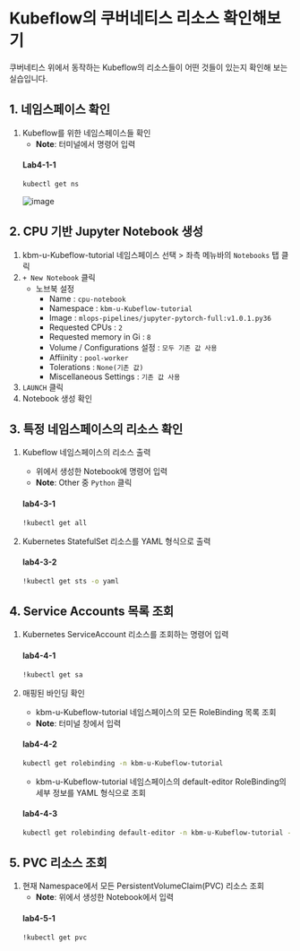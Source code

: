 # Kubeflow의 쿠버네티스 리소스 확인해보기
쿠버네티스 위에서 동작하는 Kubeflow의 리소스들이 어떤 것들이 있는지 확인해 보는 실습입니다.

## 1. 네임스페이스 확인 

1. Kubeflow를 위한 네임스페이스들 확인
   - **Note**: 터미널에서 명령어 입력
   #### **Lab4-1-1**
   ```bash
   kubectl get ns
   ```
   ![image](https://github.com/KOlizer/tutorial/assets/127844467/c8476ac8-462d-4379-9d06-fa315811398a)


## 2. CPU 기반 Jupyter Notebook 생성

1. kbm-u-Kubeflow-tutorial 네임스페이스 선택 > 좌측 메뉴바의 `Notebooks` 탭 클릭 
2. `+ New Notebook` 클릭
   - 노브북 설정
     - Name : `cpu-notebook`
     - Namespace : `kbm-u-Kubeflow-tutorial`
     - Image : `mlops-pipelines/jupyter-pytorch-full:v1.0.1.py36`
     - Requested CPUs : `2`
     - Requested memory in Gi : `8`
     - Volume / Configurations 설정 : `모두 기존 값 사용`
     - Affiinity : `pool-worker` 
     - Tolerations : `None(기존 값)` 
     - Miscellaneous Settings :  `기존 값 사용`
3. `LAUNCH` 클릭
4. Notebook 생성 확인


## 3. 특정 네임스페이스의 리소스 확인

1. Kubeflow 네임스페이스의 리소스 출력
   - 위에서 생성한 Notebook에 명령어 입력
   - **Note**: Other 중 `Python` 클릭
   #### **lab4-3-1**
     ```bash
     !kubectl get all
     ```

2. Kubernetes StatefulSet 리소스를 YAML 형식으로 출력
   #### **lab4-3-2**
     ```bash
     !kubectl get sts -o yaml
     ```

## 4. Service Accounts 목록 조회

1. Kubernetes ServiceAccount 리소스를 조회하는 명령어 입력
   #### **lab4-4-1**
     ```bash
     !kubectl get sa
     ```
2. 매핑된 바인딩 확인
   - kbm-u-Kubeflow-tutorial 네임스페이스의 모든 RoleBinding 목록 조회
   - **Note**: 터미널 창에서 입력
   #### **lab4-4-2**
     ```bash
     kubectl get rolebinding -n kbm-u-Kubeflow-tutorial
     ```

   - kbm-u-Kubeflow-tutorial 네임스페이스의 default-editor RoleBinding의 세부 정보를 YAML 형식으로 조회
   #### **lab4-4-3**
     ```bash
     kubectl get rolebinding default-editor -n kbm-u-Kubeflow-tutorial -o yaml

     ```

## 5. PVC 리소스 조회
1. 현재 Namespace에서 모든 PersistentVolumeClaim(PVC) 리소스 조회
   - **Note**: 위에서 생성한 Notebook에서 입력
   #### **lab4-5-1**
     ```bash
     !kubectl get pvc
     ```
